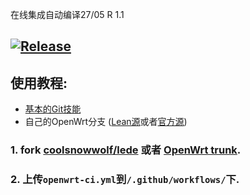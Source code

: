 在线集成自动编译27/05 R 1.1

## [![Release](https://img.shields.io/github/release/KFERMercer/OpenWrt-CI?color=blue)](https://github.com/KFERMercer/OpenWrt-CI/releases)

## 使用教程:

- [基本的Git技能](https://www.liaoxuefeng.com/wiki/896043488029600)
- 自己的OpenWrt分支 ([Lean源](https://github.com/coolsnowwolf/lede)或者[官方源](https://github.com/openwrt/openwrt/))

### 1. fork [coolsnowwolf/lede](https://github.com/coolsnowwolf/lede) 或者 [OpenWrt trunk](https://github.com/openwrt/openwrt).

### 2. 上传`openwrt-ci.yml`到`/.github/workflows/`下.
